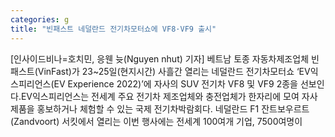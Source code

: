 ```yaml
---
categories: g
title: "빈패스트 네덜란드 전기차모터쇼에 VF8·VF9 출시"
---
```

[인사이드비나=호치민, 응웬 늇(Nguyen nhut) 기자] 베트남 토종 자동차제조업체 빈패스트(VinFast)가 23~25일(현지시간) 사흘간 열리는 네덜란드 전기차모터쇼 ‘EV익스피리언스(EV Experience 2022)’에 자사의 SUV 전기차 VF8 및 VF9 2종을 선보인다.EV익스피리언스는 전세계 주요 전기차 제조업체와 충전업체가 한자리에 모여 자사 제품을 홍보하거나 체험할 수 있는 국제 전기차박람회다. 네덜란드 F1 잔트보우르트(Zandvoort) 서킷에서 열리는 이번 행사에는 전세계 100여개 기업, 7500여명이